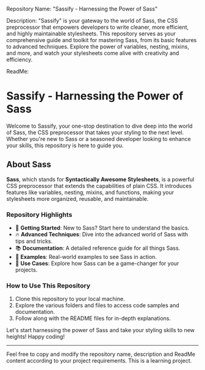 Repository Name: "Sassify - Harnessing the Power of Sass"

Description: 
"Sassify" is your gateway to the world of Sass, the CSS preprocessor that empowers developers to write cleaner, more efficient, and highly maintainable stylesheets. This repository serves as your comprehensive guide and toolkit for mastering Sass, from its basic features to advanced techniques. Explore the power of variables, nesting, mixins, and more, and watch your stylesheets come alive with creativity and efficiency.

ReadMe:

# Sassify - Harnessing the Power of Sass

Welcome to Sassify, your one-stop destination to dive deep into the world of Sass, the CSS preprocessor that takes your styling to the next level. Whether you're new to Sass or a seasoned developer looking to enhance your skills, this repository is here to guide you.

## About Sass
**Sass**, which stands for **Syntactically Awesome Stylesheets**, is a powerful CSS preprocessor that extends the capabilities of plain CSS. It introduces features like variables, nesting, mixins, and functions, making your stylesheets more organized, reusable, and maintainable. 

### Repository Highlights
- 🚀 **Getting Started**: New to Sass? Start here to understand the basics.
- 🔥 **Advanced Techniques**: Dive into the advanced world of Sass with tips and tricks.
- 📚 **Documentation**: A detailed reference guide for all things Sass.
- 🎨 **Examples**: Real-world examples to see Sass in action.
- 💼 **Use Cases**: Explore how Sass can be a game-changer for your projects.

### How to Use This Repository
1. Clone this repository to your local machine.
2. Explore the various folders and files to access code samples and documentation.
3. Follow along with the README files for in-depth explanations.

Let's start harnessing the power of Sass and take your styling skills to new heights! Happy coding!

---

Feel free to copy and modify the repository name, description and ReadMe content according to your project requirements. This is a learning project.